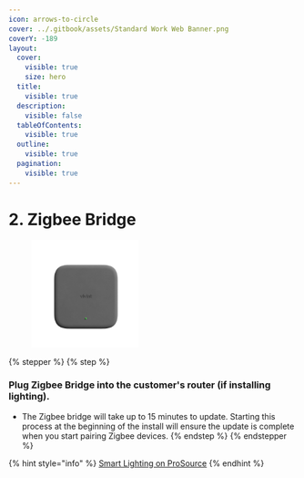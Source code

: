 ```yaml
---
icon: arrows-to-circle
cover: ../.gitbook/assets/Standard Work Web Banner.png
coverY: -189
layout:
  cover:
    visible: true
    size: hero
  title:
    visible: true
  description:
    visible: false
  tableOfContents:
    visible: true
  outline:
    visible: true
  pagination:
    visible: true
---
```


# 2. Zigbee Bridge

<div align="left"><figure><img src="../.gitbook/assets/web_use-lighting-bridge.jpg" alt="" width="188"><figcaption></figcaption></figure></div>

{% stepper %}
{% step %}
### Plug Zigbee Bridge into the customer's router (if installing lighting).

* The Zigbee bridge will take up to 15 minutes to update. Starting this process at the beginning of the install will ensure the update is complete when you start pairing Zigbee devices.
{% endstep %}
{% endstepper %}

{% hint style="info" %}
[Smart Lighting on ProSource](https://prosource.vivint.com/smart-lighting/)
{% endhint %}

